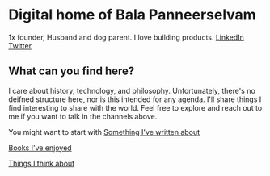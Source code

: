 # Digital home of Bala Panneerselvam
1x founder, Husband and dog parent. I love building products. [LinkedIn](https://www.linkedin.com/in/balakumaranpanneerselvam/) [Twitter](https://x.com/iBala)


## What can you find here?
I care about history, technology, and philosophy. Unfortunately, there's no deifned structure here, nor is this intended for any agenda. I'll share things I find interesting to share with the world. Feel free to explore and reach out to me if you want to talk in the channels above. 

You might want to start with
[Something I've written about](https://ibala.github.io/balapanneerselvam/#notes)

[Books I've enjoyed](https://ibala.github.io/balapanneerselvam/#books)

[Things I think about](https://ibala.github.io/balapanneerselvam/#what_i_don't_know)
